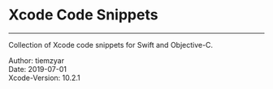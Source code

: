 # Xcode Code Snippets
---

Collection of Xcode code snippets for Swift and Objective-C.

Author: tiemzyar <br />
Date: 2019-07-01 <br />
Xcode-Version: 10.2.1
